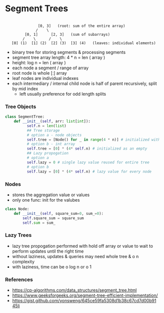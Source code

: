 # Segment Trees

```

               [0, 3]   (root: sum of the entire array)
              /    \
         [0, 1]      [2, 3]   (sum of subarrays)
        /    \      /    \
   [0] (1)  [1] (2)  [2] (3)  [3] (4)   (leaves: individual elements)
```
- binary tree for storing segments & processing segments
- segment tree array length: 4 * n = len ( array )
- height: log n = len ( array )
- each node a segment / range of array
- root node is whole [:] array
- leaf nodes are individual indexes
- each intermediary / internal child node is half of parent recursively, split by mid index
     - left usually preference for odd length splits

### Tree Objects
```python
class SegmentTree:
    def __init__(self, arr: list[int]):
          self.n = len(list)
          ## Tree storage
          # option a - node objects
          self.tree = [Node() for _ in range(4 * n)] # initialized with empty node objects
          # option b - int array
          self.tree = [0] * (4* self.n) # initialized as an empty 
          ## Lazy propogation
          # option a
          self.lazy = 0 # single lazy value reused for entire tree
          # option b
          self.lazy = [0] * (4* self.n) # lazy value for every node
```

### Nodes
- stores the aggregation value or values
- only one func: init for the valubes
```python
class Node:
    def __init__(self, square_sum=0, sum_=0):
        self.square_sum = square_sum
        self.sum = sum_
```

### Lazy Trees
- lazy tree propogation performed with hold off array or value to wait to perform updates until the right time
- without laziness, updates & queries may need whole tree & o n complexity
- with laziness, time can be o log n or o 1




### References
- https://cp-algorithms.com/data_structures/segment_tree.html
- https://www.geeksforgeeks.org/segment-tree-efficient-implementation/
- https://gist.github.com/yonsweng/645ce59fa5308d1b38c67cd7d00b9145li


